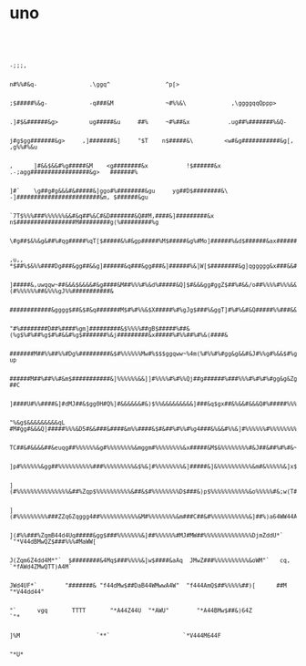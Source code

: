 # uno
<code>
  
                                                                                                                         -;;;,

                                                                                                                        n#%%#&q-               .\ggq^                ^p[>

                                                                                                                       ;$#####%&g-            -q###&M               ~#%%&\             ,\ggggqqQppp>

                                                                                                                      .]#$&######&g>         ug#####&u     ##%     ~#%##&x           .ug##%#######%&Q-

                                                                                                                      j#g$gg#######&g>     ,]#######&]     "$T    n$#####&\         <w#&g###########&g[,    ,g%%#%&u

                                                                                                              ,      ]#&&$&&#%g#####&M    <g########&x           !$######&x    .-;agg#################&g>   #######%

                                                                                                             ]#`    \g##g#g&&&#&#####&]ggo#%########&gu     yg##D$########&\  -]########################&m, $######&gu

                                                                                                                 `7T$%%%###%%%%%%&&#&q##%&C#&D#######&Q##M,####&]#########&x n$#################M#########g(%#########%g

                                                                                                                    \#g##$&%&g&##%#qg#####%qT[$#####&%#&gp#####%M$#####&g%#Mo]######%&d$######&ax##########&q$##########&~

                                                                                                        ,u,,        *$##%$&%%####Dg###&gg##&&g]######&q###&gg###&]######%&]W[$########&g]qggggg&x###&&#%&&&#&&m##########&yggq

                                                                                                      ]#####&,uwqqw~##&&&$&&&&#&g####&M##%%%#%&d%#####&Q]$#&&&gg#ggZ$##%#&&/o##%%%%#%%%&&~######&(#%%%%%%##&%%%gJ%%###########&

                                                                                                      ############&gggg$##&$#&q#######M$#%#%%&$X#####%#%gJg$###%&ggT]#%#%&#&Q#####%%###&&]#######&x#%#%%%#%%%%%%&q$###########&

                                                                                                      "#%########D##%####%gm]#########&$%%%%##gB$#####%##&(%g$%#%##%g$#%#&&#%g$#######%&j#########&x#####%#%%##%#%&(####&

                                                                                                         #######M##%%##%%#Dg%#########&$#%%%%%%Mw#%$$$ggqww~%4m(%#%%#%#gg&g&&#&J#%%g#%&&$#%g##%####&x#%%%%%%#%%%#%%%gJ#"    up

                                                                                                         ######M##%##%%#&m$###########&]%%%%%%&&]]#%%%%#%#%%Qj##g######%###%%%#%#%#%#gg&g&Zgg#M4gq$DVo#&&&&&&&&&&&&&&&m-    ##C

                                                                                                         ]####U#%%####&]#dMJ##&$gg0H#Q%]#&&&&&&#&)$%%&&&&&&&&&]###&q$gx##&%&&#&&&Q#%#####%%%#%%H%#&&ggp#&#&&&&&##&##&&#g[,

                                                                                                          "%&g$&&&&&&&&&qL   #M#gg#&&&Q]#####%%%&D5#&&###&####&m%%####&$#&##%#%%#%g4###&%&&#%%&]#%%%%%%#%%%%%%%%%%%%%%%%&q\

                                                                                                             TC##&#&&&&##&euqg##%%%%%%&g#%%%%%%%%&mggm#%%%%%%%%&x#####&M$&%%%%%%%%#&J##&##%#%#&~#%%%%%%%%%%%%%%%%%%%%%%%%&&~,

                                                                                                              ]p#%%%%%%&gg##%%%%%%%%%%###%%%%%%%%%&$%&]#%%%%%%%%&]#####&]&%%%%%%%%%%&m#&%%%%%&]x$%%%%%%%%%%%%%%%%%%%%%%%##Ma,

                                                                                                               ](#%%%%%%%%%%%%%%%&##%Zqp$%%%%%%%%%%&##&$#%%%%%%%%D$###&)p$%%%%%%%%%%%&o%%%%%#&;w(T####%%%%%%%%%%%%%%%%%#DaW4F

                                                                                                                ](#%%%%%%%%%###ZZq6Zqggg4##%%%%%%%%%%%&M#%%%%%%%%&m###C##&#%%%%%%%%%%%&]##%)a64WW44Amw($%###%%%%%%%%%#&)6dM`

                                                                                                                 ](#%%###%ZqmB44d4Uq#####&gg$###%%%%%%%&]##%%%%%%#MJ#MW##%%%%%%%%%%%%%%DjmZddU*` `"*V44dBMwQZ$###%%%#MaWW[

                                                                                                                  J(Zqm6Z4dd4M*"`  $########&4Mq$###%%%%&]w$####&aAq  JMwZ###%%%%%%%%%%&oWM"`   cq,    `*fAWd4ZMwQTT)A4M`

                                                                                                                   JWd4UF*`        "#######& "f44dMw$##DaB44WMwwA4W"  "f444AmQ$##%%%%%##)[      ##M          "*V44dd44"

                                                                                                                    "`      vgq       TTTT       "*A44Z44U  "*AWU"        "*A44BMw$##&)64Z                        `"*

                                                                                                                            ]%M                      `**`                     `*V444M644F

                                                                                                                                                                                   "*U*

 


  </code>

